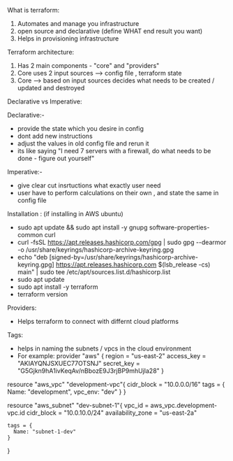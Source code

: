 What is terraform:

1. Automates and manage you infrastructure
2. open source and declarative (define WHAT end result you want)
3. Helps in provisioning infrastructure

Terraform architecture:
1. Has 2 main components - "core" and "providers"
2. Core uses 2 input sources --> config file , terraform state
3. Core --> based on input sources decides what needs to be created / updated and destroyed

Declarative vs Imperative:

  Declarative:-
  
  - provide the state which you desire in config
  - dont add new instructions
  - adjust the values in old config file and rerun it
  - its like saying "I need 7 servers with a firewall, do what needs to be done - figure out yourself" 
  

  Imperative:-
  
  - give clear cut insrtuctions what exactly user need
  - user have to perform calculations on their own , and state the same in config file


Installation :
(if installing in AWS ubuntu)

 - sudo apt update && sudo apt install -y gnupg software-properties-common curl
 - curl -fsSL https://apt.releases.hashicorp.com/gpg | sudo gpg --dearmor -o /usr/share/keyrings/hashicorp-archive-keyring.gpg
 - echo "deb [signed-by=/usr/share/keyrings/hashicorp-archive-keyring.gpg] https://apt.releases.hashicorp.com $(lsb_release -cs) main" | sudo tee /etc/apt/sources.list.d/hashicorp.list
 - sudo apt update
 - sudo apt install -y terraform
 - terraform version

Providers:
 - Helps terraform to connect with differnt cloud platforms

Tags:
 - helps in naming the subnets / vpcs in the cloud environment
 - For example:
  provider "aws" {
    region = "us-east-2"
    access_key = "AKIAYQNJSXUEC77OTSNJ"
    secret_key = "G5Gjkn9hA1ivKeqAv/nBbozE9J3rjBP9mhUjla28"
  }
  
  resource "aws_vpc" "development-vpc"{
    cidr_block = "10.0.0.0/16"
    tags = {
      Name: "development",
      vpc_env: "dev"
    }
  }
  
  resource "aws_subnet" "dev-subnet-1"{
    vpc_id = aws_vpc.development-vpc.id
    cidr_block = "10.0.10.0/24"
    availability_zone = "us-east-2a"
  
    tags = {
      Name: "subnet-1-dev"
    }
  }
